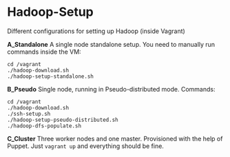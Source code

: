 # Hadoop-Setup

Different configurations for setting up Hadoop (inside Vagrant)


**A_Standalone** A single node standalone setup. You need to manually run commands inside the VM:

```
cd /vagrant
./hadoop-download.sh
./hadoop-setup-standalone.sh
```

**B_Pseudo** Single node, running in Pseudo-distributed mode. Commands:

```
cd /vagrant
./hadoop-download.sh
./ssh-setup.sh
./hadoop-setup-pseudo-distributed.sh
./hadoop-dfs-populate.sh
```

**C_Cluster** Three worker nodes and one master. Provisioned with the help of Puppet. Just `vagrant up` and everything should be fine.

